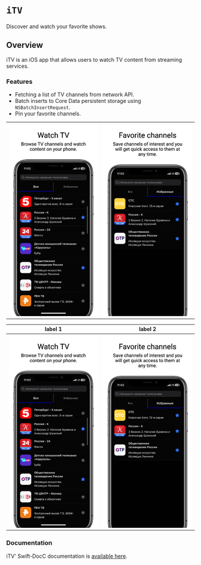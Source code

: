 # ``iTV``

Discover and watch your favorite shows.

## Overview

iTV is an iOS app that allows users to watch TV content from streaming services.

### Features

- Fetching a list of TV channels from network API.
- Batch inserts to Core Data persistent storage using ``NSBatchInsertRequest``.
- Pin your favorite channels.

<table>
<tr>
<td><img src="docs/images/screenshot@3x.png" width=270></td>
<td><img src="docs/images/screenshot2@3x.png" width=270></td>
</tr>
</table>

label 1 | label 2
--- | ---
![An illustration displaying the UI for discovering of channels.](docs/images/screenshot@3x.png) | ![An illustration displaying the UI of favorite chammels.](docs/images/screenshot2@3x.png)


### Documentation

iTV' Swift-DocC documentation is [available here](https://leonidcbr.github.io/iTV/documentation/itv).
